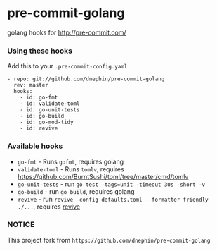 
pre-commit-golang
=================

golang hooks for http://pre-commit.com/

### Using these hooks

Add this to your `.pre-commit-config.yaml`

    - repo: git://github.com/dnephin/pre-commit-golang
      rev: master
      hooks:
        - id: go-fmt
        - id: validate-toml
        - id: go-unit-tests
        - id: go-build
        - id: go-mod-tidy
        - id: revive

### Available hooks

- `go-fmt` - Runs `gofmt`, requires golang
- `validate-toml` - Runs `tomlv`, requires
   https://github.com/BurntSushi/toml/tree/master/cmd/tomlv
- `go-unit-tests` - run `go test -tags=unit -timeout 30s -short -v`
- `go-build` - run `go build`, requires golang
- `revive` - run `revive -config defaults.toml --formatter friendly ./...`, requires [revive](https://github.com/mgechev/revive)

### NOTICE

This project fork from `https://github.com/dnephin/pre-commit-golang`
